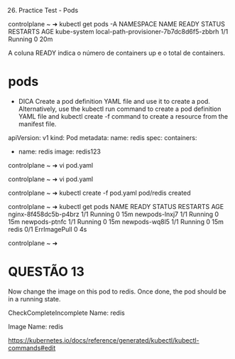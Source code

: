 26. Practice Test - Pods





controlplane ~ ➜  kubectl get pods -A
NAMESPACE     NAME                                      READY   STATUS             RESTARTS   AGE
kube-system   local-path-provisioner-7b7dc8d6f5-zbbrh   1/1     Running            0          20m



A coluna READY indica o número de containers up e o total de containers.








# pods

- DICA
Create a pod definition YAML file and use it to create a pod. Alternatively, use the kubectl run command to create a pod definition YAML file and kubectl create -f command to create a resource from the manifest file.

apiVersion: v1
kind: Pod
metadata:
  name: redis
spec:
  containers:
  - name: redis
    image: redis123





controlplane ~ ➜  vi pod.yaml

controlplane ~ ➜  vi pod.yaml

controlplane ~ ➜  kubectl create -f pod.yaml
pod/redis created

controlplane ~ ➜  kubectl get pods 
NAME                    READY   STATUS         RESTARTS   AGE
nginx-8f458dc5b-p4brz   1/1     Running        0          15m
newpods-lnxj7           1/1     Running        0          15m
newpods-ptnfc           1/1     Running        0          15m
newpods-wq8l5           1/1     Running        0          15m
redis                   0/1     ErrImagePull   0          4s

controlplane ~ ➜  



# QUESTÃO 13
Now change the image on this pod to redis.
Once done, the pod should be in a running state.

CheckCompleteIncomplete
Name: redis

Image Name: redis

<https://kubernetes.io/docs/reference/generated/kubectl/kubectl-commands#edit>